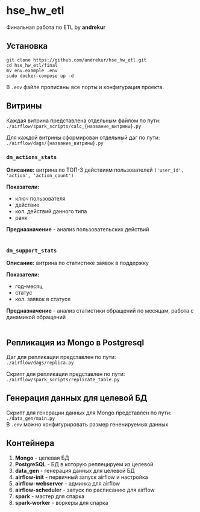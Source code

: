 # hse_hw_etl
Финальная работа по ETL by **andrekur**

## Установка
```
git clone https://github.com/andrekur/hse_hw_etl.git
cd hse_hw_etl/final
mv env.example .env
sudo docker-compose up -d
```

В ```.env``` файле прописаны все порты и конфигурация проекта.

## Витрины
Каждая витрина представлена отдельным файлом по пути: ```./airflow/spark_scripts/calc_{название_витрины}.py```

Для каждой витрины сформирован отдельный даг по пути: <br>```./airflow/dags/{название_витрины}.py```

### `dm_actions_stats`
**Описание:** витрина по ТОП-3 действиям пользователей ```('user_id', 'action', 'action_count')```

**Показатели:**
- ключ пользователя
- действие
- кол. действий данного типа
- ранк

**Предназначение** - анализ пользовательских действий <br><br>

### `dm_support_stats`
**Описание:** витрина по статистике заявок в поддержку

**Показатели:**
- год-месяц
- статус
- кол. заявок в статусе

**Предназначение** - анализ статистики обращений по месяцам, работа с динамикой обращений <br><br>

## Репликация из Mongo в Postgresql

Даг для репликации представлен по пути: <br>```./airflow/dags/replica.py```


Скрипт для репликации представлен по пути: <br>
```./airflow/spark_scripts/replicate_table.py```


## Генерация данных для целевой БД
Скрипт для генерации данных для Mongo представлен по пути: <br>
```./data_gen/main.py```
<br>
В ```.env``` можно конфигурировать размер гененируемых данных



## Контейнера
1. **Mongo** - целевая БД
2. **PostgreSQL** - БД в которую реплецируем из целевой
3. **data_gen** - генерация данных для целевой БД
4. **airflow-init** - первичный запуск airflow и настройка
5. **airflow-webserver** - админка для airflow
6. **airflow-scheduler** - запуск по расписанию для airflow
7. **spark** - мастер для спарка
8. **spark-worker** - воркеры для спарка
